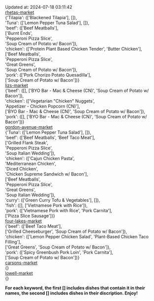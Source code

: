 Updated at: 2024-07-18 03:11:42  
[rhetas-market](https://wisc-housingdining.nutrislice.com/menu/rhetas-market/dinner/2024-07-18)  
{'Tilapia': (['Blackened Tilapia'], []),  
 'Tuna': (['Lemon Pepper Tuna Salad'], []),  
 'beef': (['Beef Meatballs'],  
          ['Burnt Ends',  
           'Pepperoni Pizza Slice',  
           'Soup Cream of Potato w/ Bacon']),  
 'chicken': (['Protein Plant Based Chicken Tender', 'Butter Chicken'],  
             ['Beef Meatballs',  
              'Pepperoni Pizza Slice',  
              'Great Greens',  
              'Soup Cream of Potato w/ Bacon']),  
 'pork': (['Pork Chorizo Potato Quesadilla'],  
          ['Soup Cream of Potato w/ Bacon'])}  
[lizs-market](https://wisc-housingdining.nutrislice.com/menu/lizs-market/dinner/2024-07-18)  
{'beef': ([], ['BYO Bar - Mac & Cheese (CN)', 'Soup Cream of Potato w/ Bacon']),  
 'chicken': (['Vegetarian "Chicken" Nuggets',  
              'Appetizer -  Chicken Popcorn (CN)'],  
             ['BYO Bar - Mac & Cheese (CN)', 'Soup Cream of Potato w/ Bacon']),  
 'pork': ([], ['BYO Bar - Mac & Cheese (CN)', 'Soup Cream of Potato w/ Bacon'])}  
[gordon-avenue-market](https://wisc-housingdining.nutrislice.com/menu/gordon-avenue-market/dinner/2024-07-18)  
{'Tuna': (['Lemon Pepper Tuna Salad'], []),  
 'beef': (['Beef Meatballs', 'Beef Taco Meat'],  
          ['Grilled Flank Steak',  
           'Pepperoni Pizza Slice',  
           'Soup Italian Wedding']),  
 'chicken': (['Cajun Chicken Pasta',  
              'Mediterranean Chicken',  
              'Diced Chicken',  
              'Chicken Supreme Sandwich w/ Bacon'],  
             ['Beef Meatballs',  
              'Pepperoni Pizza Slice',  
              'Great Greens',  
              'Soup Italian Wedding']),  
 'curry': (['Green Curry Tofu & Vegetables'], []),  
 'fish': ([], ['Vietnamese Pork with Rice']),  
 'pork': (['Vietnamese Pork with Rice', 'Pork Carnita'],  
          ['Pizza Slice Sausage'])}  
[four-lakes-market](https://wisc-housingdining.nutrislice.com/menu/four-lakes-market/dinner/2024-07-18)  
{'beef': (['Beef Taco Meat'],  
          ['Grilled Cheeseburger', 'Soup Cream of Potato w/ Bacon']),  
 'chicken': (['Lemon Pepper Chicken Salad', 'Plant-Based Chicken Taco Filling'],  
             ['Great Greens', 'Soup Cream of Potato w/ Bacon']),  
 'pork': (['Spicy Greenbush Pork Loin', 'Pork Carnita'],  
          ['Soup Cream of Potato w/ Bacon'])}  
[carsons-market](https://wisc-housingdining.nutrislice.com/menu/carsons-market/dinner/2024-07-18)  
{}  
[lowell-market](https://wisc-housingdining.nutrislice.com/menu/lowell-market/dinner/2024-07-18)  
{}  
  
**For each keyword, the first [] includes dishes that contain it in their names, the second [] includes dishes in their discription. Enjoy!**  
